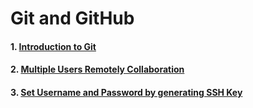 # Git and GitHub

#### 1. [Introduction to Git](https://github.com/mrzResearchArena/Git-and-GitHub/blob/master/Introduction.md)
#### 2. [Multiple Users Remotely Collaboration](https://github.com/mrzResearchArena/Git-and-GitHub/blob/master/Multiple.md)
#### 3. [Set Username and Password by generating SSH Key](https://github.com/mrzResearchArena/Git-and-GitHub/blob/master/SSH.md)
